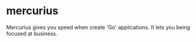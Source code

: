 # mercurius
Mercurius gives you speed when create 'Go' applications. It lets you being focused at business.
